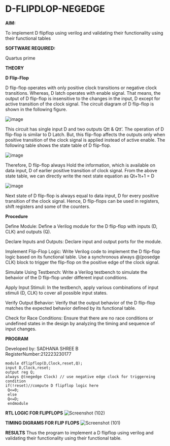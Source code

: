 # D-FLIPDLOP-NEGEDGE

**AIM:**

To implement  D flipflop using verilog and validating their functionality using their functional tables

**SOFTWARE REQUIRED:**

Quartus prime

**THEORY**

**D Flip-Flop**

D flip-flop operates with only positive clock transitions or negative clock transitions. Whereas, D latch operates with enable signal. That means, the output of D flip-flop is insensitive to the changes in the input, D except for active transition of the clock signal. The circuit diagram of D flip-flop is shown in the following figure.

![image](https://github.com/naavaneetha/D-FLIPDLOP-NEGEDGE/assets/154305477/48c81fe8-bc3f-40e7-95e2-519fc155ad51)

This circuit has single input D and two outputs Qtt & Qtt’. The operation of D flip-flop is similar to D Latch. But, this flip-flop affects the outputs only when positive transition of the clock signal is applied instead of active enable. The following table shows the state table of D flip-flop.

![image](https://github.com/naavaneetha/D-FLIPDLOP-NEGEDGE/assets/154305477/e5f3fda7-68ec-4a3a-a0a4-cf6f9cc4ab55)

Therefore, D flip-flop always Hold the information, which is available on data input, D of earlier positive transition of clock signal. From the above state table, we can directly write the next state equation as Qt+1t+1 = D

![image](https://github.com/naavaneetha/D-FLIPDLOP-NEGEDGE/assets/154305477/8592c0d8-2917-4142-91b9-d6c30dd891d2)

Next state of D flip-flop is always equal to data input, D for every positive transition of the clock signal. Hence, D flip-flops can be used in registers, shift registers and some of the counters.

**Procedure**

Define Module: Define a Verilog module for the D flip-flop with inputs (D, CLK) and outputs (Q).

Declare Inputs and Outputs: Declare input and output ports for the module.

Implement Flip-Flop Logic: Write Verilog code to implement the D flip-flop logic based on its functional table. Use a synchronous always @(posedge CLK) block to trigger the flip-flop on the positive edge of the clock signal.

Simulate Using Testbench: Write a Verilog testbench to simulate the behavior of the D flip-flop under different input conditions.

Apply Input Stimuli: In the testbench, apply various combinations of input stimuli (D, CLK) to cover all possible input states.

Verify Output Behavior: Verify that the output behavior of the D flip-flop matches the expected behavior defined by its functional table.

Check for Race Conditions: Ensure that there are no race conditions or undefined states in the design by analyzing the timing and sequence of input changes.



**PROGRAM**

Developed by: SADHANA SHREE B  
RegisterNumber:212223230177
```
module dflipflop(D,Clock,reset,Q);
input D,Clock,reset;
output reg Q;
always @(negedge Clock) // use negative edge clock for triggereing condition 
if(!reset)//compute D flipflop logic here
 Q<=0;
 else
 Q<=D;
 endmodule
```


**RTL LOGIC FOR FLIPFLOPS**
![Screenshot (102)](https://github.com/HemapriyaOfficial/D-FLIPDLOP-NEGEDGE/assets/147114275/58ac8b02-bf65-400c-bd95-a3d77fef5b76)


**TIMING DIGRAMS FOR FLIP FLOPS**
![Screenshot (101)](https://github.com/HemapriyaOfficial/D-FLIPDLOP-NEGEDGE/assets/147114275/291c18ab-00f6-4602-b04e-a46232895085)


**RESULTS**
Thus the program to implement a D flipflop using verilog and validating their functionality using their functional table.
